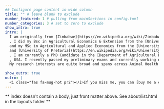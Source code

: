 ```yaml
---
## Configure page content in wide column
title: "" # leave blank to exclude
number_featured: 1 # pulling from mainSections in config.toml
number_categories: 3 # set to zero to exclude
show_intro: true
intro: |
  I am originally from [Zimbabwe](https://en.wikipedia.org/wiki/Zimbabwe)
  . I did my Bsc in Agricultural Economics & Extension from the [University of Zimbabwe](https://en.wikipedia.org/wiki/University_of_Zimbabwe)
  and my MSc in Agricultural and Applied Economics from the [University of Zimbabwe](https://en.wikipedia.org/wiki/University_of_Zimbabwe)
  and [University of Pretoria](https://en.wikipedia.org/wiki/University_of_Pretoria)
  . I am currently a PhD Candidate in the [Department of Agricultural Economics at Kansas State University](https://www.ageconomics.k-state.edu/)
  , USA. I recently passed my preliminary exams and currently working on developing my dissertation proposal! I am part of the Wider Economy Impacts (WEI) theme of the [Global Burden  of Animal Diseases (GBADs)](https://animalhealthmetrics.org/) program. My current research focuses on production, demand and trade effects of animal disease events.
  My research interests are quite broad and spans across Animal Health Economics, Trade, Production Economics, Demand & Price Analysis, Risk & Insurance, Impact Evaluation, Agricultural & Food Policy and Environmental & Natural Resources Economics.
  
show_outro: true
outro: |
  <i class="fas fa-mug-hot pr2"></i>If you miss me, you can [buy me a coffee](https://ko-fi.com/)!
---
```


** index doesn't contain a body, just front matter above.
See about/list.html in the layouts folder **
